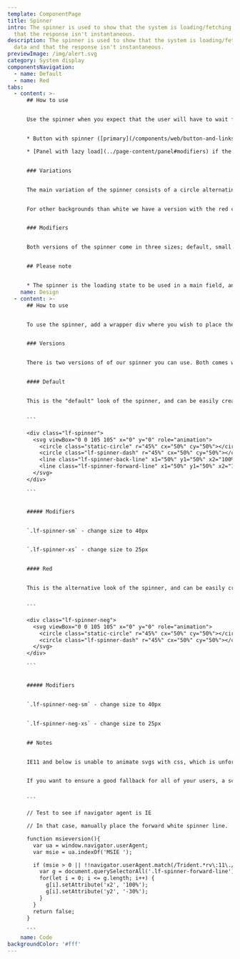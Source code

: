 ```yaml
---
template: ComponentPage
title: Spinner
intro: The spinner is used to show that the system is loading/fetching data and
  that the response isn't instantaneous.
description: The spinner is used to show that the system is loading/fetching
  data and that the response isn't instantaneous.
previewImage: /img/alert.svg
category: System display
componentsNavigation:
  - name: Default
  - name: Red
tabs:
  - content: >-
      ## How to use


      Use the spinner when you expect that the user will have to wait for all data to be loaded or the server to respond. The spinner is the option to be used when this situation happens in the main page content. Other cases of loading states are:


      * Button with spinner ([primary](/components/web/button-and-links/buttons#primary-buttons) / [secondary](/components/web/button-and-links/buttons#secondary-buttons)) if you want a loading state upon the user submitting data 

      * [Panel with lazy load](../page-content/panel#modifiers) if the data being loaded is in a panel


      ### Variations


      The main variation of the spinner consists of a circle alternating between our blue and red colours on a white background. You should strive towards using this version of the spinner, but be aware that it requires a white background to look good (for code reasons).


      For other backgrounds than white we have a version with the red colour and negative space completing the circle. This version is however rarely used as a stand-alone (but it forms the basis for the spinner inside a button).


      ### Modifiers


      Both versions of the spinner come in three sizes; default, small and extra small. As the naming suggests, default is the standard and the other two should be used only if the default is too large for your context.


      ## Please note


      * The spinner is the loading state to be used in a main field, and there are separate loading state for buttons and panels.
    name: Design
  - content: >-
      ## How to use


      To use the spinner, add a wrapper div where you wish to place the spinner and add the relevant class from the choices below to the wrapper. Then, place the svg code from the examples below inside the wrapper. 


      ### Versions


      There is two versions of of our spinner you can use. Both comes with the same modifiers.


      #### Default


      This is the "default" look of the spinner, and can be easily created by using the class `.lf-spinner` on the wrapping div.


      ```

      <div class="lf-spinner">
        <svg viewBox="0 0 105 105" x="0" y="0" role="animation">
          <circle class="static-circle" r="45%" cx="50%" cy="50%"></circle>
          <circle class="lf-spinner-dash" r="45%" cx="50%" cy="50%"></circle>
          <line class="lf-spinner-back-line" x1="50%" y1="50%" x2="100%" y2="50%"></line>
          <line class="lf-spinner-forward-line" x1="50%" y1="50%" x2="100%" y2="50%"></line>
        </svg>
      </div>

      ```


      ##### Modifiers


      `.lf-spinner-sm` - change size to 40px


      `.lf-spinner-xs` - change size to 25px


      #### Red


      This is the alternative look of the spinner, and can be easily created by using the class`.lf-spinner-neg`on the wrapping div.


      ```

      <div class="lf-spinner-neg">
        <svg viewBox="0 0 105 105" x="0" y="0" role="animation">
          <circle class="static-circle" r="45%" cx="50%" cy="50%"></circle>
          <circle class="lf-spinner-dash" r="45%" cx="50%" cy="50%"></circle>
        </svg>
      </div>

      ```


      ##### Modifiers


      `.lf-spinner-neg-sm` - change size to 40px


      `.lf-spinner-neg-xs` - change size to 25px


      ## Notes


      IE11 and below is unable to animate svgs with css, which is unfortunatley exactly what is going on behind the hull of our Spinner. Our fallback here is to draw out the svg and simply only rotate it, which works well. The biggest issue is the two white divider lines inside the default spinner, which can not be correctly placed in IE... without javascript.


      If you want to ensure a good fallback for all of your users, a script like the one below which detects IE and then adjusts the x2 and y2 attributes on the element is required.


      ```

      // Test to see if navigator agent is IE

      // In that case, manually place the forward white spinner line.

      function msieversion(){
        var ua = window.navigator.userAgent;
        var msie = ua.indexOf('MSIE ');

        if (msie > 0 || !!navigator.userAgent.match(/Trident.*rv\:11\./)) { // If Internet Explorer
          var g = document.querySelectorAll('.lf-spinner-forward-line');
          for(let i = 0; i <= g.length; i++) {
            g[i].setAttribute('x2', '100%');
            g[i].setAttribute('y2', '-30%');
          }
        }
        return false;
      }

      ```
    name: Code
backgroundColor: '#fff'
---
```

